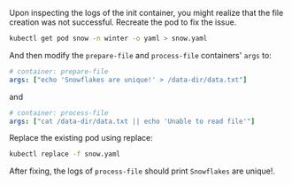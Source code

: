 Upon inspecting the logs of the init container, you might realize that the file creation was not successful. Recreate the pod to fix the issue.

```bash
kubectl get pod snow -n winter -o yaml > snow.yaml
```

And then modify the `prepare-file` and `process-file` containers' `args` to:

```yaml
# container: prepare-file
args: ["echo 'Snowflakes are unique!' > /data-dir/data.txt"]
```

and

```yaml
# container: process-file
args: ["cat /data-dir/data.txt || echo 'Unable to read file'"]
```

Replace the existing pod using replace:

```bash
kubectl replace -f snow.yaml
```

After fixing, the logs of `process-file` should print `Snowflakes` are unique!.
